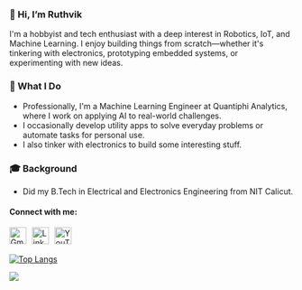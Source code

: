 ### 👋 Hi, I’m Ruthvik
I'm a hobbyist and tech enthusiast with a deep interest in Robotics, IoT, and Machine Learning. I enjoy building things from scratch—whether it's tinkering with electronics, prototyping embedded systems, or experimenting with new ideas.
### 🔧 What I Do
- Professionally, I'm a Machine Learning Engineer at Quantiphi Analytics, where I work on applying AI to real-world challenges.
- I occasionally develop utility apps to solve everyday problems or automate tasks for personal use.
- I also tinker with electronics to build some interesting stuff.
### 🎓 Background
- Did my B.Tech in Electrical and Electronics Engineering from NIT Calicut.

#### Connect with me:
<a href="mailto:nagasairuthvik1919@gmail.com" target="_blank">
  <img align="left" alt="Gmail" width="30px" style="margin-right: 10px;" src="https://upload.wikimedia.org/wikipedia/commons/4/4e/Gmail_Icon.png" />
</a>
<a href="https://linkedin.com/in/knsruthvik" target="_blank">
  <img align="left" alt="LinkedIn" width="30px" style="margin-right: 10px;" src="https://cdn-icons-png.flaticon.com/512/174/174857.png" />
</a>
<a href="https://youtube.com/@sairuthvik7727?view_as=subscriber" target="_blank">
  <img align="left" alt="YouTube" width="30px" style="margin-right: 10px;" src="https://cdn-icons-png.flaticon.com/512/1384/1384060.png" />
</a>

<br>
<br>

[![Top Langs](https://github-readme-stats.vercel.app/api/top-langs/?username=ruthvik-1411&layout=compact&theme=dark)](https://github.com/ruthvik-1411/github-readme-stats)

<img align="left" src="https://github-readme-stats.vercel.app/api/?username=ruthvik-1411&theme=dark" />

